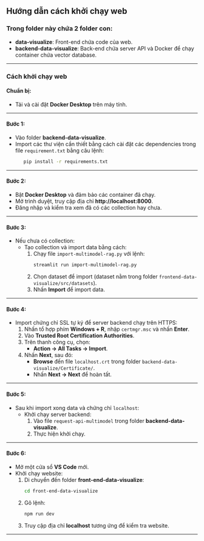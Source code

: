 ## Hướng dẫn cách khởi chạy web

### Trong folder này chứa 2 folder con:
- **data-visualize**: Front-end chứa code của web.
- **backend-data-visualize**: Back-end chứa server API và Docker để chạy container chứa vector database.

---

### Cách khởi chạy web

#### Chuẩn bị:
- Tải và cài đặt **Docker Desktop** trên máy tính.

---

#### **Bước 1**:
- Vào folder **backend-data-visualize**.
- Import các thư viện cần thiết bằng cách cài đặt các dependencies trong file `requirement.txt` bằng câu lệnh: 
    ```bash
       pip install -r requirements.txt
    ```

---

#### **Bước 2**:
- Bật **Docker Desktop** và đảm bảo các container đã chạy.
- Mở trình duyệt, truy cập địa chỉ **http://localhost:8000**.
- Đăng nhập và kiểm tra xem đã có các collection hay chưa.

---

#### **Bước 3**:
- Nếu chưa có collection:
  - Tạo collection và import data bằng cách:
    1. Chạy file `import-multimodel-rag.py` với lệnh:
       ```bash
       streamlit run import-multimodel-rag.py
       ```
    2. Chọn dataset để import (dataset nằm trong folder `frontend-data-visualize/src/datasets`).
    3. Nhấn **Import** để import data.

---

#### **Bước 4**:
- Import chứng chỉ SSL tự ký để server backend chạy trên HTTPS:
  1. Nhấn tổ hợp phím **Windows + R**, nhập `certmgr.msc` và nhấn **Enter**.
  2. Vào **Trusted Root Certification Authorities**.
  3. Trên thanh công cụ, chọn:
     - **Action → All Tasks → Import**.
  4. Nhấn **Next**, sau đó:
     - **Browse** đến file `localhost.crt` trong folder `backend-data-visualize/Certificate/`.
     - Nhấn **Next → Next** để hoàn tất.

---

#### **Bước 5**:
- Sau khi import xong data và chứng chỉ `localhost`:
  - Khởi chạy server backend:
    1. Vào file `request-api-multimodel` trong folder **backend-data-visualize**.
    2. Thực hiện khởi chạy.

---

#### **Bước 6**:
- Mở một cửa sổ **VS Code** mới.
- Khởi chạy website:
  1. Di chuyển đến folder **front-end-data-visualize**:
     ```bash
     cd front-end-data-visualize
     ```
  2. Gõ lệnh:
     ```bash
     npm run dev
     ```
  3. Truy cập địa chỉ **localhost** tương ứng để kiểm tra website.

---

